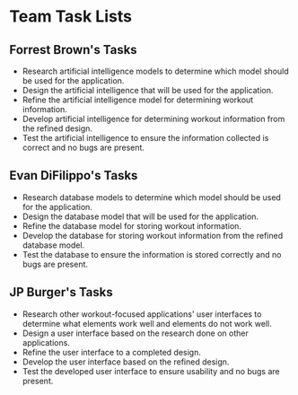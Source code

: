 # Team Task Lists

## Forrest Brown's Tasks

- Research artificial intelligence models to determine which model should be used for the application.
- Design the artificial intelligence that will be used for the application.
- Refine the artificial intelligence model for determining workout information.
- Develop artificial intelligence for determining workout information from the refined design.
- Test the artificial intelligence to ensure the information collected is correct and no bugs are present.


## Evan DiFilippo's Tasks

- Research database models to determine which model should be used for the application.
- Design the database model that will be used for the application.
- Refine the database model for storing workout information.
- Develop the database for storing workout information from the refined database model.
- Test the database to ensure the information is stored correctly and no bugs are present.


## JP Burger's Tasks

- Research other workout-focused applications' user interfaces to determine what elements work well and elements do not work well.
- Design a user interface based on the research done on other applications.
- Refine the user interface to a completed design.
- Develop the user interface based on the refined design.
- Test the developed user interface to ensure usability and no bugs are present.